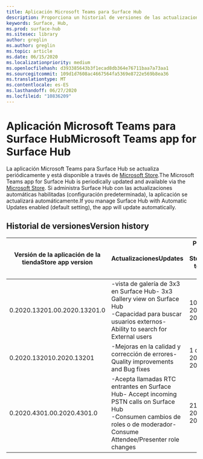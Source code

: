 ```yaml
---
title: Aplicación Microsoft Teams para Surface Hub
description: Proporciona un historial de versiones de las actualizaciones de la aplicación Microsoft Teams de Surface Hub
keywords: Surface, Hub,
ms.prod: surface-hub
ms.sitesec: library
author: greglin
ms.author: greglin
ms.topic: article
ms.date: 06/15/2020
ms.localizationpriority: medium
ms.openlocfilehash: d393385643b3f1ecad8db364e76711baa7a73aa1
ms.sourcegitcommit: 109d1d7608ac4667564fa5369e8722e569b8ea36
ms.translationtype: MT
ms.contentlocale: es-ES
ms.lasthandoff: 06/27/2020
ms.locfileid: "10836209"
---
```

# <span data-ttu-id="2cc34-104">Aplicación Microsoft Teams para Surface Hub</span><span class="sxs-lookup"><span data-stu-id="2cc34-104">Microsoft Teams app for Surface Hub</span></span> 

<span data-ttu-id="2cc34-105">La aplicación Microsoft Teams para Surface Hub se actualiza periódicamente y está disponible a través de [Microsoft Store](https://www.microsoft.com/store/apps/windows).</span><span class="sxs-lookup"><span data-stu-id="2cc34-105">The Microsoft Teams app for Surface Hub is periodically updated and available via the [Microsoft Store](https://www.microsoft.com/store/apps/windows).</span></span> <span data-ttu-id="2cc34-106">Si administra Surface Hub con las actualizaciones automáticas habilitadas (configuración predeterminada), la aplicación se actualizará automáticamente.</span><span class="sxs-lookup"><span data-stu-id="2cc34-106">If you manage Surface Hub with Automatic Updates enabled (default setting), the app will update automatically.</span></span>
 

## <span data-ttu-id="2cc34-107">Historial de versiones</span><span class="sxs-lookup"><span data-stu-id="2cc34-107">Version history</span></span>
| <span data-ttu-id="2cc34-108">Versión de la aplicación de la tienda</span><span class="sxs-lookup"><span data-stu-id="2cc34-108">Store app version</span></span> | <span data-ttu-id="2cc34-109">Actualizaciones</span><span class="sxs-lookup"><span data-stu-id="2cc34-109">Updates</span></span>                                                                                         | <span data-ttu-id="2cc34-110">Publicado en Microsoft Store</span><span class="sxs-lookup"><span data-stu-id="2cc34-110">Published to Microsoft Store</span></span> |
| --------------------- | --------------------------------------------------------------------------------------------------- | -------------------------------- |
| <span data-ttu-id="2cc34-111">0.2020.13201.0</span><span class="sxs-lookup"><span data-stu-id="2cc34-111">0.2020.13201.0</span></span>        | <span data-ttu-id="2cc34-112">-vista de galería de 3x3 en Surface Hub</span><span class="sxs-lookup"><span data-stu-id="2cc34-112">- 3x3 Gallery view on Surface Hub</span></span><br><span data-ttu-id="2cc34-113">-Capacidad para buscar usuarios externos</span><span class="sxs-lookup"><span data-stu-id="2cc34-113">- Ability to search for External users</span></span>                         | <span data-ttu-id="2cc34-114">10 de junio de 2020</span><span class="sxs-lookup"><span data-stu-id="2cc34-114">June 10, 2020</span></span><br>            |
| <span data-ttu-id="2cc34-115">0.2020.13201</span><span class="sxs-lookup"><span data-stu-id="2cc34-115">0.2020.13201</span></span>          | <span data-ttu-id="2cc34-116">-Mejoras en la calidad y corrección de errores</span><span class="sxs-lookup"><span data-stu-id="2cc34-116">- Quality improvements and Bug fixes</span></span>                                                                | <span data-ttu-id="2cc34-117">1 de junio de 2020</span><span class="sxs-lookup"><span data-stu-id="2cc34-117">June 1, 2020</span></span><br>          |
| <span data-ttu-id="2cc34-118">0.2020.4301.0</span><span class="sxs-lookup"><span data-stu-id="2cc34-118">0.2020.4301.0</span></span>         | <span data-ttu-id="2cc34-119">-Acepta llamadas RTC entrantes en Surface Hub</span><span class="sxs-lookup"><span data-stu-id="2cc34-119">- Accept incoming PSTN calls on Surface Hub</span></span><br><span data-ttu-id="2cc34-120">-Consumen cambios de roles o de moderador</span><span class="sxs-lookup"><span data-stu-id="2cc34-120">- Consume Attendee/Presenter role changes</span></span>            | <span data-ttu-id="2cc34-121">21 de mayo de 2020</span><span class="sxs-lookup"><span data-stu-id="2cc34-121">May 21, 2020</span></span>                     |

